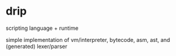 # drip

scripting language + runtime

simple implementation of vm/interpreter, bytecode, asm, ast, and (generated) lexer/parser
